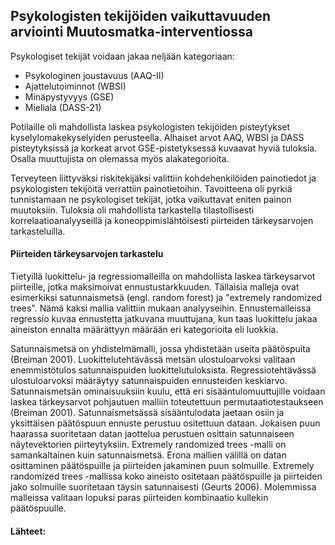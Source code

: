 ## Psykologisten tekijöiden vaikuttavuuden arviointi Muutosmatka-interventiossa

Psykologiset tekijät voidaan jakaa neljään kategoriaan:
- Psykologinen joustavuus (AAQ-II)
- Ajattelutoiminnot (WBSI)
- Minäpystyvyys (GSE)
- Mieliala (DASS-21)

Potilaille oli mahdollista laskea psykologisten tekijöiden pisteytykset kyselylomakekyselyiden perusteella. Alhaiset arvot AAQ, WBSI ja DASS pisteytyksissä ja korkeat arvot GSE-pistetyksessä kuvaavat hyviä tuloksia. Osalla muuttujista on olemassa myös alakategorioita. 

Terveyteen liittyväksi riskitekijäksi valittiin kohdehenkilöiden painotiedot ja psykologisten tekijöitä verrattiin painotietoihin. Tavoitteena oli pyrkiä tunnistamaan ne psykologiset tekijät, jotka vaikuttavat eniten painon muutoksiin. Tuloksia oli mahdollista tarkastella tilastollisesti korrelaatioanalyyseillä ja koneoppimislähtöisesti piirteiden tärkeysarvojen tarkasteluilla. 

#### Piirteiden tärkeysarvojen tarkastelu

Tietyillä luokittelu- ja regressiomalleilla on mahdollista laskea tärkeysarvot piirteille, jotka maksimoivat ennustustarkkuuden. Tällaisia malleja ovat esimerkiksi satunnaismetsä (engl. random forest) ja "extremely randomized trees". Nämä kaksi mallia valittiin mukaan analyyseihin. Ennustemalleissa regressio kuvaa ennustetta jatkuvana muuttujana, kun taas luokittelu jakaa aineiston ennalta määrättyyn määrään eri kategorioita eli luokkia. 

Satunnaismetsä on yhdistelmämalli, jossa yhdistetään useita päätöspuita (Breiman 2001). Luokittelutehtävässä metsän ulostuloarvoksi valitaan enemmistötulos satunnaispuiden luokittelutuloksista. Regressiotehtävässä ulostuloarvoksi määräytyy satunnaispuiden ennusteiden keskiarvo. Satunnaismetsän ominaisuuksiin kuulu, että eri sisääntulomuuttujille voidaan laskea tärkeysarvot pohjautuen malliin toteutettuun permutaatiotestaukseen (Breiman 2001). Satunnaismetsässä sisääntulodata jaetaan osiin ja yksittäisen päätöspuun ennuste perustuu ositettuun dataan. Jokaisen puun haarassa suoritetaan datan jaottelua perustuen osittain satunnaiseen näytevektorien piirteytyksiin. Extremely randomized trees -malli on samankaltainen kuin satunnaismetsä. Erona mallien välillä on datan osittaminen päätöspuille ja piirteiden jakaminen puun solmuille. Extremely randomized trees -mallissa koko aineisto ositetaan päätöspuille ja piirteiden jako solmuille suoritetaan täysin satunnaisesti (Geurts 2006). Molemmissa malleissa valitaan lopuksi paras piirteiden kombinaatio kullekin päätöspuulle.   



#### Lähteet:





